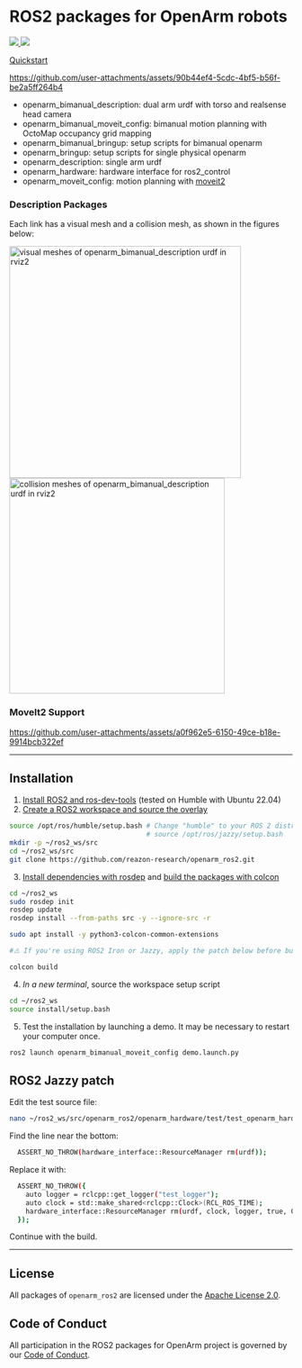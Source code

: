 # ROS2 packages for OpenArm robots

<p>
  <a href="https://build.ros2.org/job/Hdev__openarm__ubuntu_jammy_amd64/" alt="alt="ROS2 build status">
    <img src="https://build.ros2.org/buildStatus/icon?job=Hdev__openarm__ubuntu_jammy_amd64"/>
  </a>
  <a href="https://github.com/reazon-research/openarm_ros2/tree/main/LICENSE" alt="Apache License 2.0">
    <img src="https://img.shields.io/github/license/reazon-research/openarm_ros2"/>
  </a>
</p>

[Quickstart](#installation)


https://github.com/user-attachments/assets/90b44ef4-5cdc-4bf5-b56f-be2a5ff264b4



- openarm_bimanual_description: dual arm urdf with torso and realsense head camera
- openarm_bimanual_moveit_config: bimanual motion planning with OctoMap occupancy grid mapping
- openarm_bimanual_bringup: setup scripts for bimanual openarm
- openarm_bringup: setup scripts for single physical openarm
- openarm_description: single arm urdf
- openarm_hardware: hardware interface for ros2_control
- openarm_moveit_config: motion planning with [moveit2](https://github.com/moveit/moveit2)


### Description Packages

Each link has a visual mesh and a collision mesh, as shown in the figures below:
  
<img width="412" alt="visual meshes of openarm_bimanual_description urdf in rviz2" src="https://github.com/user-attachments/assets/9020efc3-69bc-420d-93a1-305885925638" />
<img width="383" alt="collision meshes of openarm_bimanual_description urdf in rviz2" src="https://github.com/user-attachments/assets/6f62184e-ccea-4859-9364-7c7d1b8def86" />

### MoveIt2 Support

https://github.com/user-attachments/assets/a0f962e5-6150-49ce-b18e-9914bcb322ef

---

## Installation

1. [Install ROS2 and ros-dev-tools](https://docs.ros.org/en/humble/Installation.html) (tested on Humble with Ubuntu 22.04)
2. [Create a ROS2 workspace and source the overlay](https://docs.ros.org/en/humble/Tutorials/Beginner-Client-Libraries/Creating-A-Workspace/Creating-A-Workspace.html)

```sh
source /opt/ros/humble/setup.bash # Change "humble" to your ROS 2 distro, ie:
                                  # source /opt/ros/jazzy/setup.bash 
mkdir -p ~/ros2_ws/src
cd ~/ros2_ws/src
git clone https://github.com/reazon-research/openarm_ros2.git
```

3. [Install dependencies with rosdep](https://docs.ros.org/en/humble/Tutorials/Intermediate/Rosdep.html) and [build the packages with colcon](https://docs.ros.org/en/humble/Tutorials/Beginner-Client-Libraries/Colcon-Tutorial.html)

```sh
cd ~/ros2_ws
sudo rosdep init
rosdep update
rosdep install --from-paths src -y --ignore-src -r

sudo apt install -y python3-colcon-common-extensions

#⚠️ If you're using ROS2 Iron or Jazzy, apply the patch below before building:

colcon build
```

4. *In a new terminal*, source the workspace setup script

```sh
cd ~/ros2_ws
source install/setup.bash
```

5. Test the installation by launching a demo. It may be necessary to restart your computer once.

```sh
ros2 launch openarm_bimanual_moveit_config demo.launch.py
```


## ROS2 Jazzy patch

Edit the test source file:
```sh
nano ~/ros2_ws/src/openarm_ros2/openarm_hardware/test/test_openarm_hardware.cpp
```
Find the line near the bottom:
```sh
  ASSERT_NO_THROW(hardware_interface::ResourceManager rm(urdf));
```
Replace it with:
```sh
  ASSERT_NO_THROW({
    auto logger = rclcpp::get_logger("test_logger");
    auto clock = std::make_shared<rclcpp::Clock>(RCL_ROS_TIME);
    hardware_interface::ResourceManager rm(urdf, clock, logger, true, 0);
  });
```
Continue with the build.

---

## License

All packages of `openarm_ros2` are licensed under the [Apache License 2.0](https://www.apache.org/licenses/LICENSE-2.0).

## Code of Conduct

All participation in the ROS2 packages for OpenArm project is governed by our
[Code of Conduct](CODE_OF_CONDUCT.md).
